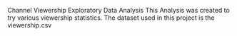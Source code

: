 Channel Viewership Exploratory Data Analysis
This Analysis was created to try various viewership statistics. The dataset used in this project is the viewership.csv 
